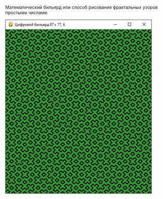 Математический бильярд или способ рисования фрактальных узоров простыми числами.

![Скриншот](https://github.com/KIvanX/Mathematical_billiards/raw/master/screenshot.png)
